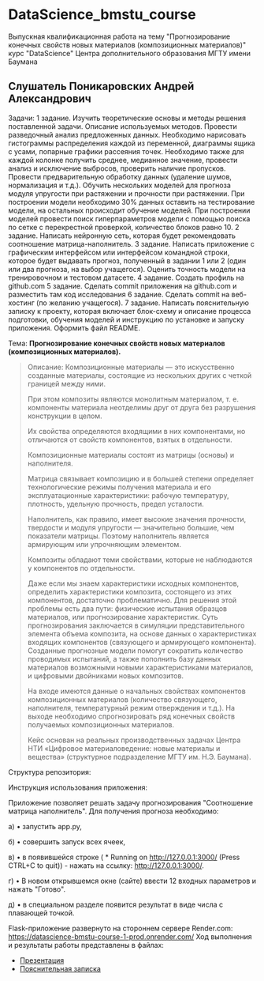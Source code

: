 # DataScience_bmstu_course
Выпускная квалификационная работа на тему "Прогнозирование конечных свойств новых материалов (композиционных материалов)" курс "DataScience" Центра дополнительного образования МГТУ имени Баумана
## Слушатель Поникаровских Андрей Александрович
Задачи:
1 задание. Изучить теоретические основы и методы решения поставленной задачи. Описание используемых методов. Провести разведочный анализ предложенных данных. Необходимо нарисовать гистограммы распределения каждой из переменной, диаграммы ящика с усами, попарные графики рассеяния точек. Необходимо также для каждой колонке получить среднее, медианное значение, провести анализ  и исключение выбросов, проверить наличие пропусков. Провести предварительную обработку данных (удаление шумов, нормализация и т.д.). Обучить нескольких моделей для прогноза модуля упругости при растяжении и прочности при растяжении. При построении модели необходимо 30% данных оставить на тестирование модели, на остальных происходит обучение моделей. При построении моделей провести поиск гиперпараметров модели с помощью поиска по сетке с перекрестной проверкой, количество блоков равно 10.
2 задание. Написать нейронную сеть, которая будет рекомендовать соотношение матрица-наполнитель.
3 задание. Написать приложение с графическим интерфейсом или интерфейсом командной строки, которое будет выдавать прогноз, полученный в задании 1 или 2 (один или два прогноза, на выбор учащегося).
Оценить точность модели на тренировочном и тестовом датасете.
4 задание. Создать профиль на github.com
5 задание. Сделать commit приложения на github.com  и разместить там код исследования
6 задание. Сделать commit на веб-хостинг (по желанию учащегося).
7 задание. Написать пояснительную записку к проекту, которая включает блок-схему и описание процесса подготовки, обучения моделей и инструкцию по установке и запуску приложения.
Оформить файл README.

Тема: **Прогнозирование конечных свойств новых материалов (композиционных материалов).**

> Описание:
> Композиционные материалы — это искусственно созданные материалы, состоящие из нескольких других с четкой границей между ними.
> 
> При этом композиты являются монолитным материалом, т. е. компоненты материала неотделимы друг от друга без разрушения конструкции в целом.
> 
> Их свойства определяются входящими в них компонентами, но отличаются от свойств компонентов, взятых в отдельности.
> 
> Композиционные материалы состоят из матрицы (основы) и наполнителя.
> 
> Матрица связывает композицию и в большей степени определяет технологические режимы получения материала и его эксплуатационные характеристики: рабочую температуру, плотность, удельную прочность, предел усталости.
> 
> Наполнитель, как правило, имеет высокие значения прочности, твердости и модуля упругости — значительно большие, чем показатели матрицы. Поэтому наполнитель является армирующим или упрочняющим элементом.
> 
> Композиты обладают теми свойствами, которые не наблюдаются у компонентов по отдельности.
> 
> Даже если мы знаем характеристики исходных компонентов, определить характеристики композита, состоящего из этих компонентов, достаточно проблематично. Для решения этой проблемы есть два пути: физические испытания образцов материалов, или прогнозирование характеристик. Суть прогнозирования заключается в симуляции представительного элемента объема композита, на основе данных о характеристиках входящих компонентов (связующего и армирующего компонента). Созданные прогнозные модели помогут сократить количество проводимых испытаний, а также пополнить базу данных материалов возможными новыми характеристиками материалов, и цифровыми двойниками новых композитов.
>
> На входе имеются данные о начальных свойствах компонентов композиционных материалов (количество связующего, наполнителя, температурный режим отверждения и т.д.). На выходе необходимо спрогнозировать ряд конечных свойств получаемых композиционных материалов.
>
> Кейс основан на реальных производственных задачах Центра НТИ «Цифровое материаловедение: новые материалы и вещества» (структурное подразделение МГТУ им. Н.Э. Баумана).

Структура репозитория:


Инструкция использования приложения:

Приложение позволяет решать задачу прогнозирования "Соотношение матрица наполнитель".
Для получения прогноза необходимо:

а)     • запустить app.py,

б)     • совершить запуск всех ячеек,  

в)     •	в появившейся строке ( * Running on http://127.0.0.1:3000/ (Press CTRL+C to quit)) - нажать на ссылку: http://127.0.0.1:3000/.

г)     •	В новом открывшемся окне (сайте) ввести 12 входных параметров и нажать "Готово".

д)     • в специальном разделе появится результат в виде числа с плавающей точкой.

Flask-приложение развернуто на стороннем сервере Render.com: https://datascience-bmstu-course-1-prod.onrender.com/
Ход выполнения и результаты работы представлены в файлах:
* [Презентация](/docs/Presentation_Ponikarovskikh.pdf)
* [Пояснительная записка](/docs/Documentation_Ponikarovskikh.pdf)